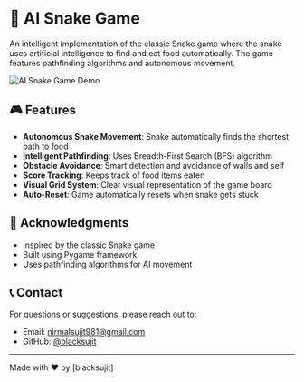 # 🐍 AI Snake Game

An intelligent implementation of the classic Snake game where the snake uses artificial intelligence to find and eat food automatically. The game features pathfinding algorithms and autonomous movement.

![AI Snake Game Demo](https://www.google.com/url?sa=i&url=https%3A%2F%2F8thlight.com%2Finsights%2Fqlearning-teaching-ai-to-play-snake&psig=AOvVaw2uWpDP3enHlHBz6GWIyXeq&ust=1729418385117000&source=images&cd=vfe&opi=89978449&ved=0CBMQjRxqFwoTCPis3teXmokDFQAAAAAdAAAAABAE)

## 🎮 Features

- **Autonomous Snake Movement**: Snake automatically finds the shortest path to food
- **Intelligent Pathfinding**: Uses Breadth-First Search (BFS) algorithm
- **Obstacle Avoidance**: Smart detection and avoidance of walls and self
- **Score Tracking**: Keeps track of food items eaten
- **Visual Grid System**: Clear visual representation of the game board
- **Auto-Reset**: Game automatically resets when snake gets stuck
 
## 👏 Acknowledgments

- Inspired by the classic Snake game
- Built using Pygame framework
- Uses pathfinding algorithms for AI movement

## 📞 Contact

For questions or suggestions, please reach out to:
- Email: nirmalsujit981@gmail.com
- GitHub: [@blacksujit](https://github.com/blacksujit)

---
Made with ❤️ by [blacksujit]